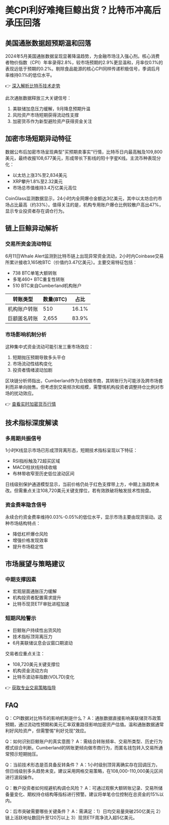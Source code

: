 # 美CPI利好难掩巨鲸出货？比特币冲高后承压回落

## 美国通胀数据超预期温和回落

2024年5月美国通胀数据呈现显著降温趋势，为金融市场注入强心剂。核心消费者物价指数（CPI）年率录得2.8%，较市场预期的2.9%更显温和，月率仅0.1%的表现远低于预期的0.2%。剔除食品能源的核心CPI同样传递积极信号，季调后月率维持0.1%的低位水平。

👉 [深入解析比特币技术走势](https://bit.ly/okx_welcome)

此次通胀数据释放三大关键信号：
1. 美联储加息压力缓解，9月降息预期升温
2. 风险资产市场短期获得流动性支撑
3. 加密货币作为新型避险资产获得资金关注

## 加密市场短期异动特征

数据公布后加密市场呈现典型"买预期卖事实"行情，比特币日内最高触及109,800美元，最终收报108,677美元，形成带长下影线的阳十字星K线。主流币种表现分化：
- 以太坊上涨3%至2,834美元
- XRP攀升1.8%至2.32美元
- 市场总市值维持3.4万亿美元高位

CoinGlass监测数据显示，24小时内全网爆仓金额达3亿美元，其中以太坊合约市场占比最高（约33%）。值得关注的是，机构专用账户爆仓比例较散户高出47%，显示专业投资者存在调仓行为。

## 链上巨鲸异动解析

### 交易所资金流动特征
6月11日Whale Alert监测到比特币链上出现异常资金流动，2小时内Coinbase交易所累计接收3,165枚BTC（价值约3.47亿美元）。主要交易特征包括：
- 738 BTC单笔大额转账
- 多笔460+ BTC重复性转账
- 510 BTC来自Cumberland机构账户

| 转账类型       | 数量(BTC) | 占比  |
|----------------|-----------|-------|
| 机构账户转账   | 510       | 16.1% |
| 巨额匿名转账   | 2,655     | 83.9% |

### 市场影响机制分析
这种集中式资金流动可能引发三重市场效应：
1. 短期抛压预期导致多头平仓
2. 市场流动性结构变化
3. 投资者情绪波动加剧

区块链分析师指出，Cumberland作为合规做市商，其转账行为可能涉及跨市场套利而非单向抛售。但考虑到交易频次和规模，需警惕机构投资者调整持仓比例对市场的扰动效应。

👉 [查看实时加密货币行情](https://bit.ly/okx_welcome)

## 技术指标深度解读

### 多周期共振信号
1小时K线显示市场已形成顶背离形态，短期技术指标呈现以下特征：
- RSI指标触及72超买区域
- MACD柱状线持续收缩
- 布林带收窄至历史低位波动区间

日线级别保护通道模型显示，当前价格仍处于红色支撑带上方，中期上涨趋势未改。但需重点关注108,720美元关键支撑位，若有效跌破将触发技术性抛盘。

### 资金费率隐含信号
永续合约资金费率维持0.03%-0.05%的低位水平，显示市场主要由现货驱动。这种市场结构特点：
- 降低杠杆爆仓风险
- 增强价格发现效率
- 提升市场稳定性

## 市场展望与策略建议

### 中期支撑因素
- 宏观层面通胀压力缓解
- 机构投资者配置需求提升
- 比特币现货ETF审批进程加速

### 短期风险警示
- 巨鲸账户持续性出货风险
- 技术指标顶背离压力
- 6月美联储议息会议窗口期波动

交易者应重点关注：
- 108,720美元关键支撑位
- 机构资金流动方向
- 比特币波动率指数(VOL7D)变化

👉 [获取专业交易策略指导](https://bit.ly/okx_welcome)

## FAQ

Q：CPI数据对比特币的影响机制是什么？
A：通胀数据直接影响美联储货币政策预期，通过流动性预期和美元汇率双重路径影响加密资产估值。温和通胀数据通常利好风险资产，但需警惕"利好兑现"效应。

Q：如何识别巨鲸账户的真实意图？
A：需结合转账频率、交易所类型、历史行为模式综合判断。Cumberland的转账更倾向做市商行为，而匿名钱包转入交易所通常预示短期抛压。

Q：当前技术形态是否具备反转条件？
A：1小时级别顶背离确实存在回调压力，但日线级别多头趋势未变。建议采用网格交易策略，在108,000-110,000美元区间进行波段操作。

Q：散户投资者如何规避机构调仓风险？
A：可通过观察大额转账记录、交易所储备量变化、期权持仓结构等指标进行预警。建议将单笔仓位控制在总资金的15%以内。

Q：后市突破需要哪些关键条件？
A：需满足：1）日均交易量突破250亿美元 2）链上活跃地址数回升至120万以上 3）现货ETF周净流入超5亿美元。